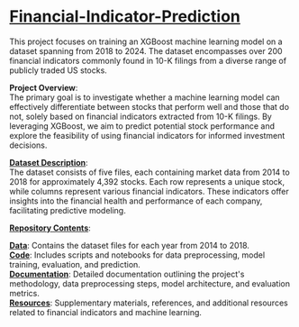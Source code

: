 # <u>**Financial-Indicator-Prediction**</u>
This project focuses on training an XGBoost machine learning model on a dataset spanning from 2018 to 2024. The dataset encompasses over 200 financial indicators commonly found in 10-K filings from a diverse range of publicly traded US stocks.

**Project Overview**: <br/>
The primary goal is to investigate whether a machine learning model can effectively differentiate between stocks that perform well and those that do not, solely based on financial indicators extracted from 10-K filings. By leveraging XGBoost, we aim to predict potential stock performance and explore the feasibility of using financial indicators for informed investment decisions.

<u>**Dataset Description**</u>: <br/>
The dataset consists of five files, each containing market data from 2014 to 2018 for approximately 4,392 stocks. Each row represents a unique stock, while columns represent various financial indicators. These indicators offer insights into the financial health and performance of each company, facilitating predictive modeling.

<u>**Repository Contents**</u>: <br/>

<u>**Data**</u>: Contains the dataset files for each year from 2014 to 2018. <br/>
<u>**Code**</u>: Includes scripts and notebooks for data preprocessing, model training, evaluation, and prediction. <br/>
<u>**Documentation**</u>: Detailed documentation outlining the project's methodology, data preprocessing steps, model architecture, and evaluation metrics. <br/>
<u>**Resources**</u>: Supplementary materials, references, and additional resources related to financial indicators and machine learning. <br/>




